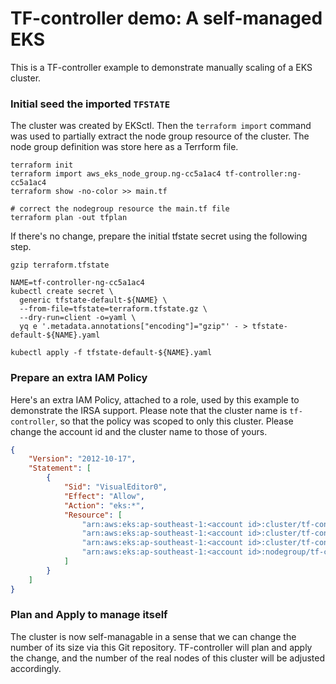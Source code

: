 # TF-controller demo: A self-managed EKS

This is a TF-controller example to demonstrate manually scaling of a EKS cluster.

### Initial seed the imported `TFSTATE`

The cluster was created by EKSctl. Then the `terraform import` command was used to partially extract the node group resource of the cluster. 
The node group definition was store here as a Terrform file.

```shell
terraform init
terraform import aws_eks_node_group.ng-cc5a1ac4 tf-controller:ng-cc5a1ac4
terraform show -no-color >> main.tf

# correct the nodegroup resource the main.tf file
terraform plan -out tfplan
```

If there's no change, prepare the initial tfstate secret using the following step.
```
gzip terraform.tfstate

NAME=tf-controller-ng-cc5a1ac4
kubectl create secret \
  generic tfstate-default-${NAME} \
  --from-file=tfstate=terraform.tfstate.gz \
  --dry-run=client -o=yaml \
  yq e '.metadata.annotations["encoding"]="gzip"' - > tfstate-default-${NAME}.yaml
  
kubectl apply -f tfstate-default-${NAME}.yaml
```

### Prepare an extra IAM Policy

Here's an extra IAM Policy, attached to a role, used by this example to demonstrate the IRSA support. Please note that the cluster name is `tf-controller`, so that the policy was scoped to only this cluster. Please change the account id and the cluster name to those of yours. 
```json
{
    "Version": "2012-10-17",
    "Statement": [
        {
            "Sid": "VisualEditor0",
            "Effect": "Allow",
            "Action": "eks:*",
            "Resource": [
                "arn:aws:eks:ap-southeast-1:<account id>:cluster/tf-controller",
                "arn:aws:eks:ap-southeast-1:<account id>:cluster/tf-controller/*",
                "arn:aws:eks:ap-southeast-1:<account id>:cluster/tf-controller/*/*",
                "arn:aws:eks:ap-southeast-1:<account id>:nodegroup/tf-controller/*/*"
            ]
        }
    ]
}
```

### Plan and Apply to manage itself

The cluster is now self-managable in a sense that we can change the number of its size via this Git repository.
TF-controller will plan and apply the change, and the number of the real nodes of this cluster will be adjusted accordingly.
